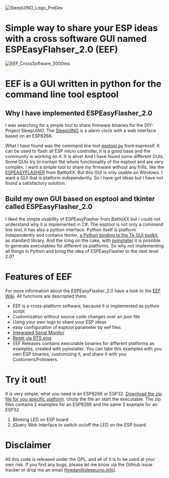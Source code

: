 ![SleepUINO_Logo_PreDev](https://user-images.githubusercontent.com/48091357/111156537-25298a00-8596-11eb-8726-1fe5cd7bed93.png)

# Simple way to share your ESP ideas with a cross software GUI named ESPEasyFlahser_2.0 (EEF)
![EEF_CrossSoftware_3000ms](https://user-images.githubusercontent.com/48091357/123086748-1881c100-d424-11eb-9189-bef6e9a8bbd9.gif)

# EEF is a GUI written in python for the command line tool esptool

## Why I have implemented ESPEasyFlasher_2.0
I was searching for a simple tool to share firmware binaries for the DIY-Project SleepUINO. The [SleepUINO](https://github.com/hredan/SleepUino) is a alarm clock with a web interface based on an ESP8266.

What I have found was the command line tool [esptool.py](https://github.com/espressif/esptool) from espressif. It can be used to flash all ESP micro controller, it is a good base and the community is working on it. It is alive! And I have found some different GUIs. Some GUIs try to contain the whole functionality of the esptool and are very complex. I want a simple tool to share my firmware without any frills, like the [ESPEASYFLASHER](https://github.com/BattloXX/ESPEasyFlasher) from BattloXX. But this GUI is only usable on Windows. I want a GUI that is platform independently. So I have got ideas but I have not found a satisfactory solution.

## Build my own GUI based on esptool and tkinter called ESPEasyFlasher_2.0
I liked the simple usability of ESPEasyFlasher from BattloXX but I could not understand why it is implemented in C#. The esptool is not only a command line tool, it has also a python interface. Python itself is platform independently and contains tkinter, [a Python binding to the Tk GUI toolkit](https://en.wikipedia.org/wiki/Tkinter), as standard library. And the icing on the cake, with [pyinstaller](https://www.pyinstaller.org/) it is possible to generate executables for different os platforms. So why not implementing all things in Python and bring the idea of ESPEasyFlasher to the next level 2.0?

# Features of EEF
For more information about the ESPEasyFlasher_2.0 have a look to the [EEF Wiki](https://github.com/hredan/ESPEASYFLASHER_2.0/wiki). All functions are descripted there.

* EEF is a cross-platform software, because it is implemented as python script
* Customization without source code changes over an json file
* Using your own logo to share your ESP ideas 
* easy configuration of esptool parameter by eef files
* [Integrated Serial Monitor](https://github.com/hredan/ESPEASYFLASHER_2.0/wiki/Serial-Monitor)
* [Reset via RTS pins](https://github.com/hredan/ESPEASYFLASHER_2.0/wiki/Serial-Monitor#hard-resetting-of-the-esp-via-rts-pin)
* EEF Releases contains executable binaries for different platforms as examples, created with pyinstaller. You can take this examples with you own ESP binaries, customizing it, and share it with you Customers/Followers.

# Try it out!
It is very simple, what you need is an ESP8266 or ESP32. [Download the zip file for you specific platform](https://github.com/hredan/ESPEASYFLASHER_2.0/releases/latest). Unzip the file an start the executable.
The zip files contains 2 examples for an ESP8266 and the same 2 example for an ESP32
1. Blinking LED on ESP board
1. jQuery Web Interface to switch on/off the LED on the ESP board

# Disclaimer
All this code is released under the GPL, and all of it is to be used at your own risk. If you find any bugs, please let me know via the GitHub issue tracker or drop me an email ([hredan@sleepuino.info](mailto:hredan@sleepuino.info)).
